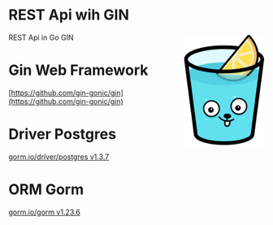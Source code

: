 # REST Api wih GIN
REST Api in Go GIN
<img align="right" width="159px" src="https://raw.githubusercontent.com/gin-gonic/logo/master/color.png">

# Gin Web Framework
[https://github.com/gin-gonic/gin](https://github.com/gin-gonic/gin)

# Driver Postgres
[gorm.io/driver/postgres v1.3.7](https://github.com/go-gorm/postgres)

# ORM Gorm
[gorm.io/gorm v1.23.6](https://github.com/go-gorm/gorm)